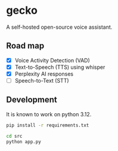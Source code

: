 # gecko

A self-hosted open-source voice assistant.

## Road map

- [x] Voice Activity Detection (VAD)
- [x] Text-to-Speech (TTS) using whisper
- [x] Perplexity AI responses
- [ ] Speech-to-Text (STT)

## Development

It is known to work on python 3.12.

```bash
pip install -r requirements.txt
```

```bash
cd src
python app.py
```
